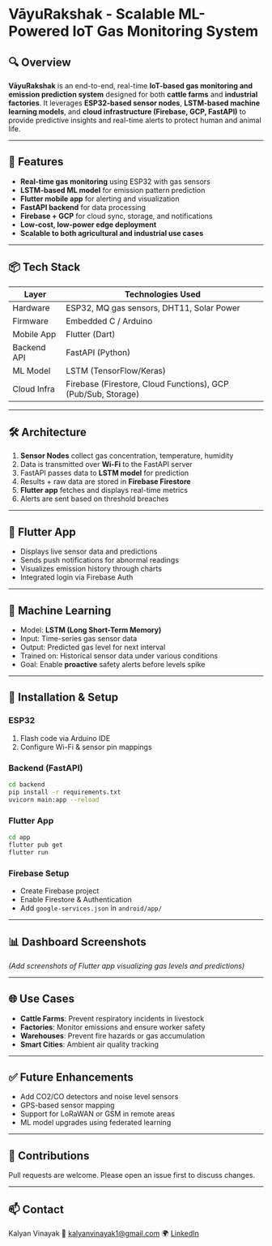 # VāyuRakshak - Scalable ML-Powered IoT Gas Monitoring System



## 🔍 Overview

**VāyuRakshak** is an end-to-end, real-time **IoT-based gas monitoring and emission prediction system** designed for both **cattle farms** and **industrial factories**. It leverages **ESP32-based sensor nodes**, **LSTM-based machine learning models**, and **cloud infrastructure (Firebase, GCP, FastAPI)** to provide predictive insights and real-time alerts to protect human and animal life.

---

## 🚀 Features

* **Real-time gas monitoring** using ESP32 with gas sensors
* **LSTM-based ML model** for emission pattern prediction
* **Flutter mobile app** for alerting and visualization
* **FastAPI backend** for data processing
* **Firebase + GCP** for cloud sync, storage, and notifications
* **Low-cost, low-power edge deployment**
* **Scalable to both agricultural and industrial use cases**

---

## 📦 Tech Stack

| Layer       | Technologies Used                                             |
| ----------- | ------------------------------------------------------------- |
| Hardware    | ESP32, MQ gas sensors, DHT11, Solar Power                     |
| Firmware    | Embedded C / Arduino                                          |
| Mobile App  | Flutter (Dart)                                                |
| Backend API | FastAPI (Python)                                              |
| ML Model    | LSTM (TensorFlow/Keras)                                       |
| Cloud Infra | Firebase (Firestore, Cloud Functions), GCP (Pub/Sub, Storage) |

---

## 🛠 Architecture

1. **Sensor Nodes** collect gas concentration, temperature, humidity
2. Data is transmitted over **Wi-Fi** to the FastAPI server
3. FastAPI passes data to **LSTM model** for prediction
4. Results + raw data are stored in **Firebase Firestore**
5. **Flutter app** fetches and displays real-time metrics
6. Alerts are sent based on threshold breaches

---

## 📲 Flutter App

* Displays live sensor data and predictions
* Sends push notifications for abnormal readings
* Visualizes emission history through charts
* Integrated login via Firebase Auth

---

## 🧠 Machine Learning

* Model: **LSTM (Long Short-Term Memory)**
* Input: Time-series gas sensor data
* Output: Predicted gas level for next interval
* Trained on: Historical sensor data under various conditions
* Goal: Enable **proactive** safety alerts before levels spike

---

## 🔧 Installation & Setup

### ESP32

1. Flash code via Arduino IDE
2. Configure Wi-Fi & sensor pin mappings

### Backend (FastAPI)

```bash
cd backend
pip install -r requirements.txt
uvicorn main:app --reload
```

### Flutter App

```bash
cd app
flutter pub get
flutter run
```

### Firebase Setup

* Create Firebase project
* Enable Firestore & Authentication
* Add `google-services.json` in `android/app/`

---

## 📊 Dashboard Screenshots

*(Add screenshots of Flutter app visualizing gas levels and predictions)*

---

## 🌐 Use Cases

* **Cattle Farms**: Prevent respiratory incidents in livestock
* **Factories**: Monitor emissions and ensure worker safety
* **Warehouses**: Prevent fire hazards or gas accumulation
* **Smart Cities**: Ambient air quality tracking

---

## ✅ Future Enhancements

* Add CO2/CO detectors and noise level sensors
* GPS-based sensor mapping
* Support for LoRaWAN or GSM in remote areas
* ML model upgrades using federated learning

---

## 🤝 Contributions

Pull requests are welcome. Please open an issue first to discuss changes.

---


## 📫 Contact

Kalyan Vinayak
📧 [kalyanvinayak1@gmail.com](mailto:kalyanvinayak1@gmail.com)
🌍 [LinkedIn](https://linkedin.com/in/kalyan-vinayak-11a824375)
